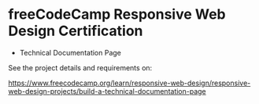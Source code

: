 # freeCodeCamp Responsive Web Design Certification

- Technical Documentation Page

See the project details and requirements on: 

https://www.freecodecamp.org/learn/responsive-web-design/responsive-web-design-projects/build-a-technical-documentation-page


